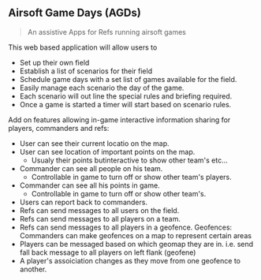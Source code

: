 ## Airsoft Game Days (AGDs)

> An assistive Apps for Refs running airsoft games

This web based application will allow users to
 - Set up their own field
 - Establish a list of scenarios for their field
 - Schedule game days with a set list of games available for the field.
 - Easily manage each scenario the day of the game.
 - Each scenario will out line the special rules and briefing required.
 - Once a game is started a timer will start based on scenario rules.

Add on features allowing in-game interactive information sharing for players, commanders and refs:
 - User can see their current locatio on the map.
 - User can see location of important points on the map.
    - Usualy their points butinteractive to show other team's etc...
 - Commander can see all people on his team.
    - Controllable in game to turn off or show other team's players.
 - Commander can see all his points in game.
     - Controllable in game to turn off or show other team's.
 - Users can report back to commanders.
 - Refs can send messages to all users on the field.
 - Refs can send messages to all players on a team.
 - Refs can send messages to all players in a geofence.
Geofences: Commanders can make geofences on a map to represent certain areas
- Players can be messaged based on which geomap they are in.  i.e. send fall back message to all players on left flank (geofene)
- A player's assoiciation changes as they move from one geofence to another.

